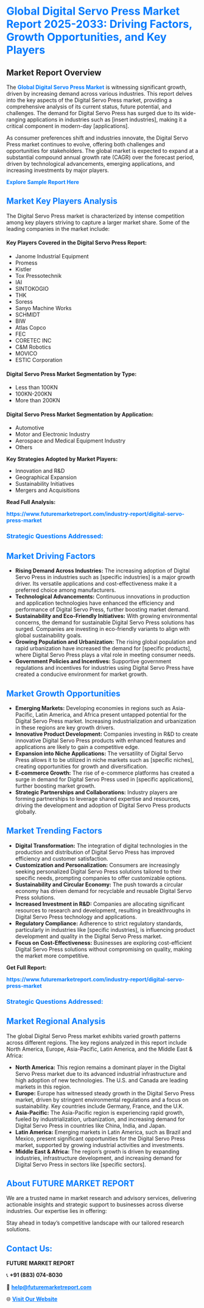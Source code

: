 <h1 style="color: #007BFF;">Global Digital Servo Press Market Report 2025-2033: Driving Factors, Growth Opportunities, and Key Players</h1>

<section id="overview">
<h2>Market Report Overview</h2>
<p>The <a href="https://www.futuremarketreport.com/industry-report/digital-servo-press-market" style="color: #007BFF; text-decoration: none;"><strong>Global Digital Servo Press Market</strong></a> is witnessing significant growth, driven by increasing demand across various industries. This report delves into the key aspects of the Digital Servo Press market, providing a comprehensive analysis of its current status, future potential, and challenges. The demand for Digital Servo Press has surged due to its wide-ranging applications in industries such as [insert industries], making it a critical component in modern-day [applications].</p>
<p>As consumer preferences shift and industries innovate, the Digital Servo Press market continues to evolve, offering both challenges and opportunities for stakeholders. The global market is expected to expand at a substantial compound annual growth rate (CAGR) over the forecast period, driven by technological advancements, emerging applications, and increasing investments by major players.</p>
</section>

<section id="overview">
<p><a href="https://www.futuremarketreport.com/request-sample/reportId=28126" style="color: #007BFF; text-decoration: none;"><strong>Explore Sample Report Here</strong></a></p>
</section>

<section id="key-players">
<h2 style="color: #007BFF;">Market Key Players Analysis</h2>
<p>The Digital Servo Press market is characterized by intense competition among key players striving to capture a larger market share. Some of the leading companies in the market include:</p>
<h4>Key Players Covered in the Digital Servo Press Report:</h4>
<ul><li>Janome Industrial Equipment</li><li>Promess</li><li>Kistler</li><li>Tox Pressotechnik</li><li>IAI</li><li>SINTOKOGIO</li><li>THK</li><li>Soress</li><li>Sanyo Machine Works</li><li>SCHMIDT</li><li>BIW</li><li>Atlas Copco</li><li>FEC</li><li>CORETEC INC</li><li>C&amp;M Robotics</li><li>MOVICO</li><li>ESTIC Corporation</li></ul>
<h4>Digital Servo Press Market Segmentation by Type:</h4>
<ul><li>Less than 100KN</li><li>100KN-200KN</li><li>More than 200KN</li></ul>

<h4>Digital Servo Press Market Segmentation by Application:</h4>
<ul><li>Automotive</li><li>Motor and Electronic Industry</li><li>Aerospace and Medical Equipment Industry</li><li>Others</li></ul>
<p><strong>Key Strategies Adopted by Market Players:</strong></p>
<ul>
<li>Innovation and R&D</li>
<li>Geographical Expansion</li>
<li>Sustainability Initiatives</li>
<li>Mergers and Acquisitions</li>
</ul>
</section>

<section>
<p><strong>Read Full Analysis: </strong></p><a href="https://www.futuremarketreport.com/industry-report/digital-servo-press-market" style="color: #007BFF; text-decoration: none;"><strong>https://www.futuremarketreport.com/industry-report/digital-servo-press-market</strong></a>
<h3 style="color: #007BFF;">Strategic Questions Addressed:</h3>
</section>

<section id="driving-factors">
<h2 style="color: #007BFF;">Market Driving Factors</h2>
<ul>
<li><strong>Rising Demand Across Industries:</strong> The increasing adoption of Digital Servo Press in industries such as [specific industries] is a major growth driver. Its versatile applications and cost-effectiveness make it a preferred choice among manufacturers.</li>
<li><strong>Technological Advancements:</strong> Continuous innovations in production and application technologies have enhanced the efficiency and performance of Digital Servo Press, further boosting market demand.</li>
<li><strong>Sustainability and Eco-Friendly Initiatives:</strong> With growing environmental concerns, the demand for sustainable Digital Servo Press solutions has surged. Companies are investing in eco-friendly variants to align with global sustainability goals.</li>
<li><strong>Growing Population and Urbanization:</strong> The rising global population and rapid urbanization have increased the demand for [specific products], where Digital Servo Press plays a vital role in meeting consumer needs.</li>
<li><strong>Government Policies and Incentives:</strong> Supportive government regulations and incentives for industries using Digital Servo Press have created a conducive environment for market growth.</li>
</ul>
</section>

<section id="growth-opportunities">
<h2 style="color: #007BFF;">Market Growth Opportunities</h2>
<ul>
<li><strong>Emerging Markets:</strong> Developing economies in regions such as Asia-Pacific, Latin America, and Africa present untapped potential for the Digital Servo Press market. Increasing industrialization and urbanization in these regions are key growth drivers.</li>
<li><strong>Innovative Product Development:</strong> Companies investing in R&D to create innovative Digital Servo Press products with enhanced features and applications are likely to gain a competitive edge.</li>
<li><strong>Expansion into Niche Applications:</strong> The versatility of Digital Servo Press allows it to be utilized in niche markets such as [specific niches], creating opportunities for growth and diversification.</li>
<li><strong>E-commerce Growth:</strong> The rise of e-commerce platforms has created a surge in demand for Digital Servo Press used in [specific applications], further boosting market growth.</li>
<li><strong>Strategic Partnerships and Collaborations:</strong> Industry players are forming partnerships to leverage shared expertise and resources, driving the development and adoption of Digital Servo Press products globally.</li>
</ul>
</section>

<section id="trending-factors">
<h2 style="color: #007BFF;">Market Trending Factors</h2>
<ul>
<li><strong>Digital Transformation:</strong> The integration of digital technologies in the production and distribution of Digital Servo Press has improved efficiency and customer satisfaction.</li>
<li><strong>Customization and Personalization:</strong> Consumers are increasingly seeking personalized Digital Servo Press solutions tailored to their specific needs, prompting companies to offer customizable options.</li>
<li><strong>Sustainability and Circular Economy:</strong> The push towards a circular economy has driven demand for recyclable and reusable Digital Servo Press solutions.</li>
<li><strong>Increased Investment in R&D:</strong> Companies are allocating significant resources to research and development, resulting in breakthroughs in Digital Servo Press technology and applications.</li>
<li><strong>Regulatory Compliance:</strong> Adherence to strict regulatory standards, particularly in industries like [specific industries], is influencing product development and quality in the Digital Servo Press market.</li>
<li><strong>Focus on Cost-Effectiveness:</strong> Businesses are exploring cost-efficient Digital Servo Press solutions without compromising on quality, making the market more competitive.</li>
</ul>
</section>

<section>
<p><strong>Get Full Report: </strong></p><a href="https://www.futuremarketreport.com/industry-report/digital-servo-press-market" style="color: #007BFF; text-decoration: none;"><strong>https://www.futuremarketreport.com/industry-report/digital-servo-press-market</strong></a>
<h3 style="color: #007BFF;">Strategic Questions Addressed:</h3>
</section>


<section id="regional-analysis">
<h2 style="color: #007BFF;">Market Regional Analysis</h2>
<p>The global Digital Servo Press market exhibits varied growth patterns across different regions. The key regions analyzed in this report include North America, Europe, Asia-Pacific, Latin America, and the Middle East & Africa:</p>
<ul>
<li><strong>North America:</strong> This region remains a dominant player in the Digital Servo Press market due to its advanced industrial infrastructure and high adoption of new technologies. The U.S. and Canada are leading markets in this region.</li>
<li><strong>Europe:</strong> Europe has witnessed steady growth in the Digital Servo Press market, driven by stringent environmental regulations and a focus on sustainability. Key countries include Germany, France, and the U.K.</li>
<li><strong>Asia-Pacific:</strong> The Asia-Pacific region is experiencing rapid growth, fueled by industrialization, urbanization, and increasing demand for Digital Servo Press in countries like China, India, and Japan.</li>
<li><strong>Latin America:</strong> Emerging markets in Latin America, such as Brazil and Mexico, present significant opportunities for the Digital Servo Press market, supported by growing industrial activities and investments.</li>
<li><strong>Middle East & Africa:</strong> The region’s growth is driven by expanding industries, infrastructure development, and increasing demand for Digital Servo Press in sectors like [specific sectors].</li>
</ul>
</section>

<footer>
<h2 style="color: #007BFF;">About FUTURE MARKET REPORT</h2>
<p>We are a trusted name in market research and advisory services, delivering actionable insights and strategic support to businesses across diverse industries. Our expertise lies in offering:</p>

<p>Stay ahead in today’s competitive landscape with our tailored research solutions.</p>

<h2 style="color: #007BFF;">Contact Us:</h2>
<p><strong>FUTURE MARKET REPORT</strong></p>
<p>📞 <strong>+91 (883) 074-8030</strong></p>
<p>📧 <strong><a href="mailto:help@futuremarketreport.com" style="color: #007BFF;">help@futuremarketreport.com</a></strong></p>
<p>🌐 <strong><a href="https://www.futuremarketreport.com/" style="color: #007BFF;">Visit Our Website</a></strong></p>
</footer>